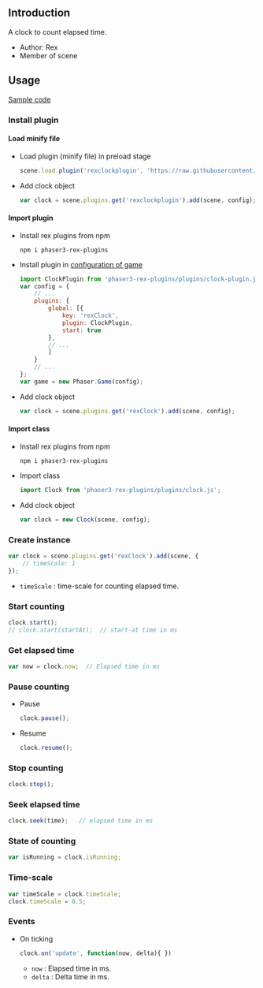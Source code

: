 ## Introduction

A clock to count elapsed time.

- Author: Rex
- Member of scene

## Usage

[Sample code](https://github.com/rexrainbow/phaser3-rex-notes/tree/master/examples/clock)

### Install plugin

#### Load minify file

- Load plugin (minify file) in preload stage
    ```javascript
    scene.load.plugin('rexclockplugin', 'https://raw.githubusercontent.com/rexrainbow/phaser3-rex-notes/master/dist/rexclockplugin.min.js', true);
    ```
- Add clock object
    ```javascript
    var clock = scene.plugins.get('rexclockplugin').add(scene, config);
    ```

#### Import plugin

- Install rex plugins from npm
    ```
    npm i phaser3-rex-plugins
    ```
- Install plugin in [configuration of game](game.md#configuration)
    ```javascript
    import ClockPlugin from 'phaser3-rex-plugins/plugins/clock-plugin.js';
    var config = {
        // ...
        plugins: {
            global: [{
                key: 'rexClock',
                plugin: ClockPlugin,
                start: true
            },
            // ...
            ]
        }
        // ...
    };
    var game = new Phaser.Game(config);
    ```
- Add clock object
    ```javascript
    var clock = scene.plugins.get('rexClock').add(scene, config);
    ```

#### Import class

- Install rex plugins from npm
    ```
    npm i phaser3-rex-plugins
    ```
- Import class
    ```javascript
    import Clock from 'phaser3-rex-plugins/plugins/clock.js';
    ```
- Add clock object
    ```javascript
    var clock = new Clock(scene, config);
    ```

### Create instance

```javascript
var clock = scene.plugins.get('rexClock').add(scene, {
    // timeScale: 1
});
```

- `timeScale` : time-scale for counting elapsed time.

### Start counting

```javascript
clock.start();
// clock.start(startAt);  // start-at time in ms
```

### Get elapsed time

```javascript
var now = clock.now;  // Elapsed time in ms
```

### Pause counting

- Pause
    ```javascript
    clock.pause();
    ```
- Resume
    ```javascript
    clock.resume();
    ```

### Stop counting

```javascript
clock.stop();
```

### Seek elapsed time

```javascript
clock.seek(time);   // elapsed time in ms
```

### State of counting

```javascript
var isRunning = clock.isRunning;
```

### Time-scale

```javascript
var timeScale = clock.timeScale;
clock.timeScale = 0.5;
```

### Events

- On ticking
    ```javascript
    clock.on('update', function(now, delta){ })
    ```
    - `now` : Elapsed time in ms.
    - `delta` : Delta time in ms.
